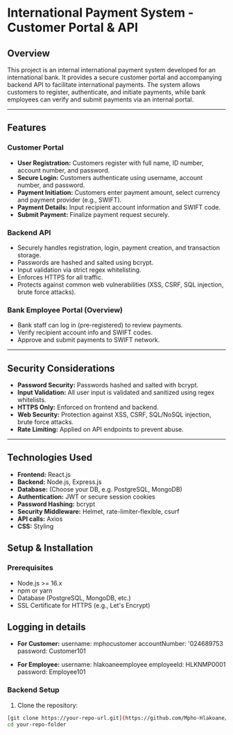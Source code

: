# International Payment System - Customer Portal & API

## Overview

This project is an internal international payment system developed for an international bank. It provides a secure customer portal and accompanying backend API to facilitate international payments. The system allows customers to register, authenticate, and initiate payments, while bank employees can verify and submit payments via an internal portal.

---

## Features

### Customer Portal

- **User Registration:** Customers register with full name, ID number, account number, and password.
- **Secure Login:** Customers authenticate using username, account number, and password.
- **Payment Initiation:** Customers enter payment amount, select currency and payment provider (e.g., SWIFT).
- **Payment Details:** Input recipient account information and SWIFT code.
- **Submit Payment:** Finalize payment request securely.

### Backend API

- Securely handles registration, login, payment creation, and transaction storage.
- Passwords are hashed and salted using bcrypt.
- Input validation via strict regex whitelisting.
- Enforces HTTPS for all traffic.
- Protects against common web vulnerabilities (XSS, CSRF, SQL injection, brute force attacks).

### Bank Employee Portal (Overview)

- Bank staff can log in (pre-registered) to review payments.
- Verify recipient account info and SWIFT codes.
- Approve and submit payments to SWIFT network.

---

## Security Considerations

- **Password Security:** Passwords hashed and salted with bcrypt.
- **Input Validation:** All user input is validated and sanitized using regex whitelists.
- **HTTPS Only:** Enforced on frontend and backend.
- **Web Security:** Protection against XSS, CSRF, SQL/NoSQL injection, brute force attacks.
- **Rate Limiting:** Applied on API endpoints to prevent abuse.

---

## Technologies Used

- **Frontend:** React.js
- **Backend:** Node.js, Express.js
- **Database:** (Choose your DB, e.g. PostgreSQL, MongoDB)
- **Authentication:** JWT or secure session cookies
- **Password Hashing:** bcrypt
- **Security Middleware:** Helmet, rate-limiter-flexible, csurf
- **API calls:** Axios
- **CSS:** Styling

## Setup & Installation

### Prerequisites

- Node.js >= 16.x
- npm or yarn
- Database (PostgreSQL, MongoDB, etc.)
- SSL Certificate for HTTPS (e.g., Let's Encrypt)

## Logging in details
- **For Customer:**
  username: mphocustomer
  accountNumber: '024689753
  password: Customer101

- **For Employee:**
  username: hlakoaneemployee
  employeeId: HLKNMP0001
  password: Employee101


### Backend Setup

1. Clone the repository:

```bash
[git clone https://your-repo-url.git](https://github.com/Mpho-Hlakoane/Customer-Portal)
cd your-repo-folder
